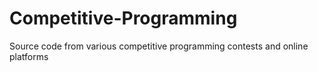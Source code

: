# Competitive-Programming
Source code from various competitive programming contests and online platforms
